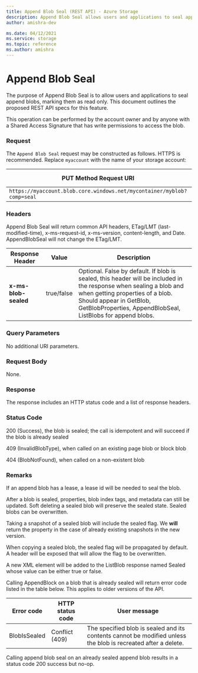 ```yaml
---
title: Append Blob Seal (REST API) - Azure Storage
description: Append Blob Seal allows users and applications to seal append blobs, marking them as read only
author: amishra-dev

ms.date: 04/12/2021
ms.service: storage
ms.topic: reference
ms.author: amishra
---
```


# Append Blob Seal

The purpose of Append Blob Seal is to allow users and applications to seal append blobs, marking them as read only. This document outlines the proposed REST API specs for this feature.

This operation can be performed by the account owner and by anyone with a Shared Access Signature that has write permissions to access the blob.

### Request

 The `Append Blob Seal` request may be constructed as follows. HTTPS is recommended. Replace `myaccount` with the name of your storage account:  
  
|PUT Method Request URI|HTTP Version|  
|----------------------------|------------------|  
|`https://myaccount.blob.core.windows.net/mycontainer/myblob?comp=seal`|HTTP/1.1|  

### Headers

Append Blob Seal will return common API headers, ETag/LMT (last-modified-time), x-ms-request-id, x-ms-version, content-length, and Date. AppendBlobSeal will not change the ETag/LMT.

| **Response Header**  | **Value**  | **Description**  |
|---------------| ---------------------|------------------|
| **x-ms-blob-sealed**  | true/false  | Optional. False by default. If blob is sealed, this header will be included in the response when sealing a blob and when getting properties of a blob. Should appear in GetBlob, GetBlobProperties, AppendBlobSeal, ListBlobs for append blobs. |

### Query Parameters

No additional URI parameters.

### Request Body

None.

### Response

The response includes an HTTP status code and a list of response headers.

### Status Code

200 (Success), the blob is sealed; the call is idempotent and will succeed if the blob is already sealed

409 (InvalidBlobType), when called on an existing page blob or block blob

404 (BlobNotFound), when called on a non-existent blob

### Remarks

If an append blob has a lease, a lease id will be needed to seal the blob.

After a blob is sealed, properties, blob index tags, and metadata can still be updated. Soft deleting a sealed blob will preserve the sealed state. Sealed blobs can be overwritten.  

Taking a snapshot of a sealed blob will include the sealed flag. We **will** return the property in the case of already existing snapshots in the new version.

When copying a sealed blob, the sealed flag will be propagated by default. A header will be exposed that will allow the flag to be overwritten.

A new XML element will be added to the ListBlob response named Sealed whose value can be either true or false.

Calling AppendBlock on a blob that is already sealed will return error code listed in the table below. This applies to older versions of the API.

|**Error code** | **HTTP status code** | **User message** |
|---------------| ---------------------|------------------|
| BlobIsSealed | Conflict (409) | The specified blob is sealed and its contents cannot be modified unless the blob is recreated after a delete. |

Calling append blob seal on an already sealed append blob results in a status code 200 success but no-op.
